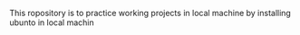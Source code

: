 This ropository is to practice working projects in
local machine by installing ubunto in local machin
